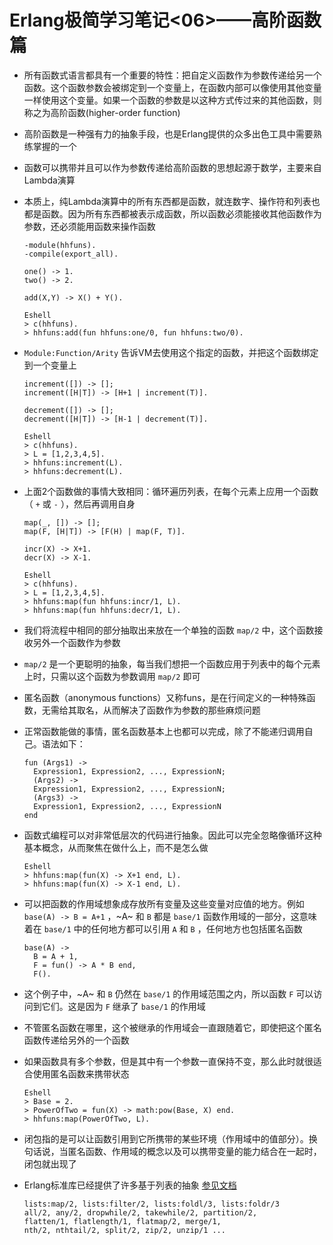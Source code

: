 # Erlang极简学习笔记<06>——高阶函数篇

- 所有函数式语言都具有一个重要的特性：把自定义函数作为参数传递给另一个函数。这个函数参数会被绑定到一个变量上，在函数内部可以像使用其他变量一样使用这个变量。如果一个函数的参数是以这种方式传过来的其他函数，则称之为高阶函数(higher-order function)

- 高阶函数是一种强有力的抽象手段，也是Erlang提供的众多出色工具中需要熟练掌握的一个

- 函数可以携带并且可以作为参数传递给高阶函数的思想起源于数学，主要来自Lambda演算

- 本质上，纯Lambda演算中的所有东西都是函数，就连数字、操作符和列表也都是函数。因为所有东西都被表示成函数，所以函数必须能接收其他函数作为参数，还必须能用函数来操作函数

  ```
  -module(hhfuns).
  -compile(export_all).
  
  one() -> 1.
  two() -> 2.
  
  add(X,Y) -> X() + Y().
  ```

  ```
  Eshell
  > c(hhfuns).
  > hhfuns:add(fun hhfuns:one/0, fun hhfuns:two/0).
  ```

- `Module:Function/Arity` 告诉VM去使用这个指定的函数，并把这个函数绑定到一个变量上

  ```
  increment([]) -> [];
  increment([H|T]) -> [H+1 | increment(T)].
  
  decrement([]) -> [];
  decrement([H|T]) -> [H-1 | decrement(T)].
  ```

  ```
  Eshell
  > c(hhfuns).
  > L = [1,2,3,4,5].
  > hhfuns:increment(L).
  > hhfuns:decrement(L).
  ```

- 上面2个函数做的事情大致相同：循环遍历列表，在每个元素上应用一个函数（ `+` 或 `-` ），然后再调用自身

  ```
  map(_, []) -> [];
  map(F, [H|T]) -> [F(H) | map(F, T)].
  
  incr(X) -> X+1.
  decr(X) -> X-1.
  ```

  ```
  Eshell
  > c(hhfuns).
  > L = [1,2,3,4,5].
  > hhfuns:map(fun hhfuns:incr/1, L).
  > hhfuns:map(fun hhfuns:decr/1, L).
  ```

- 我们将流程中相同的部分抽取出来放在一个单独的函数 `map/2` 中，这个函数接收另外一个函数作为参数

- `map/2` 是一个更聪明的抽象，每当我们想把一个函数应用于列表中的每个元素上时，只需以这个函数为参数调用 `map/2` 即可

- 匿名函数（anonymous functions）又称funs，是在行间定义的一种特殊函数，无需给其取名，从而解决了函数作为参数的那些麻烦问题

- 正常函数能做的事情，匿名函数基本上也都可以完成，除了不能递归调用自己。语法如下：

  ```
  fun (Args1) ->
    Expression1, Expression2, ..., ExpressionN;
    (Args2) ->
    Expression1, Expression2, ..., ExpressionN;
    (Args3) ->
    Expression1, Expression2, ..., ExpressionN
  end
  ```

- 函数式编程可以对非常低层次的代码进行抽象。因此可以完全忽略像循环这种基本概念，从而聚焦在做什么上，而不是怎么做

  ```
  Eshell
  > hhfuns:map(fun(X) -> X+1 end, L).
  > hhfuns:map(fun(X) -> X-1 end, L).
  ```

- 可以把函数的作用域想象成存放所有变量及这些变量对应值的地方。例如 `base(A) -> B = A+1` ，~A~ 和 `B` 都是 `base/1` 函数作用域的一部分，这意味着在 `base/1` 中的任何地方都可以引用 `A` 和 `B` ，任何地方也包括匿名函数

  ```
  base(A) ->
    B = A + 1,
    F = fun() -> A * B end,
    F().
  ```

- 这个例子中，~A~ 和 `B` 仍然在 `base/1` 的作用域范围之内，所以函数 `F` 可以访问到它们。这是因为 `F` 继承了 `base/1` 的作用域

- 不管匿名函数在哪里，这个被继承的作用域会一直跟随着它，即使把这个匿名函数传递给另外的一个函数

- 如果函数具有多个参数，但是其中有一个参数一直保持不变，那么此时就很适合使用匿名函数来携带状态

  ```
  Eshell
  > Base = 2.
  > PowerOfTwo = fun(X) -> math:pow(Base, X) end.
  > hhfuns:map(PowerOfTwo, L).
  ```

- 闭包指的是可以让函数引用到它所携带的某些环境（作用域中的值部分）。换句话说，当匿名函数、作用域的概念以及可以携带变量的能力结合在一起时，闭包就出现了

- Erlang标准库已经提供了许多基于列表的抽象 [参见文档](http://erlang.org/doc/man/lists.html)

  ```
  lists:map/2, lists:filter/2, lists:foldl/3, lists:foldr/3
  all/2, any/2, dropwhile/2, takewhile/2, partition/2,
  flatten/1, flatlength/1, flatmap/2, merge/1,
  nth/2, nthtail/2, split/2, zip/2, unzip/1 ...
  ```
